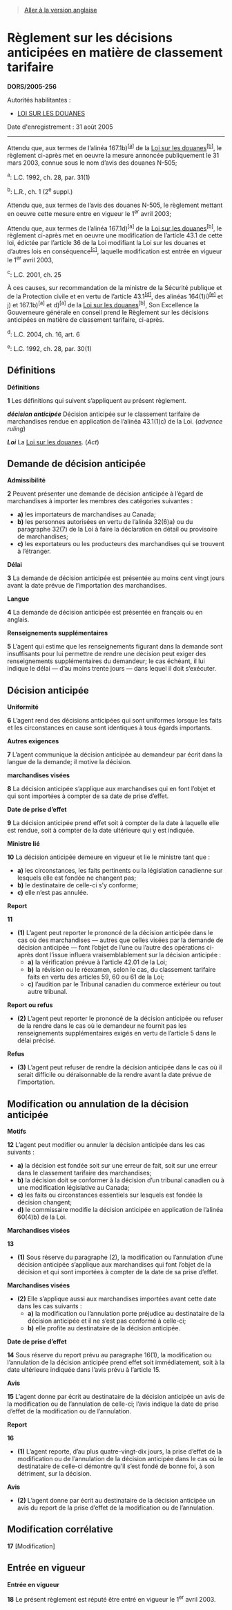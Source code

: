 > [Aller à la version anglaise](/en/Regulations/Statutory%20Orders%20and%20Regulations/2005/256.md)

# Règlement sur les décisions anticipées en matière de classement tarifaire

**DORS/2005-256**

Autorités habilitantes : 
- [LOI SUR LES DOUANES](/fr/Lois/Lois%20du%20Canada/1985/ch.%201%20(2e%20suppl.).md)

Date d'enregistrement : 31 août 2005

----------

Attendu que, aux termes de l’alinéa 167.1b)<sup><a href='#footnotea_f'>[a]</a></sup> de la [Loi sur les douanes](/fr/Lois/Lois%20du%20Canada/1985/ch.%201%20(2e%20suppl.).md)<sup><a href='#footnoteb_f'>[b]</a></sup>, le règlement ci-après met en oeuvre la mesure annoncée publiquement le 31 mars 2003, connue sous le nom d’avis des douanes N-505;

<a name='footnotea_f'><sup>a</sup></a>: L.C. 1992, ch. 28, par. 31(1)<br />

<a name='footnoteb_f'><sup>b</sup></a>: L.R., ch. 1 (2<sup>e</sup> suppl.)<br />

Attendu que, aux termes de l’avis des douanes N-505, le règlement mettant en oeuvre cette mesure entre en vigueur le 1<sup>er</sup> avril 2003;

Attendu que, aux termes de l’alinéa 167.1d)<sup>[a]</sup> de la [Loi sur les douanes](/fr/Lois/Lois%20du%20Canada/1985/ch.%201%20(2e%20suppl.).md)<sup>[b]</sup>, le règlement ci-après met en oeuvre une modification de l’article 43.1 de cette loi, édictée par l’article 36 de la Loi modifiant la Loi sur les douanes et d’autres lois en conséquence<sup><a href='#footnotec_f'>[c]</a></sup>, laquelle modification est entrée en vigueur le 1<sup>er</sup> avril 2003,

<a name='footnotec_f'><sup>c</sup></a>: L.C. 2001, ch. 25<br />

À ces causes, sur recommandation de la ministre de la Sécurité publique et de la Protection civile et en vertu de l’article 43.1<sup><a href='#footnoted_f'>[d]</a></sup>, des alinéas 164(1)i)<sup><a href='#footnotee_f'>[e]</a></sup> et j) et 167.1b)<sup>[a]</sup> et d)<sup>[a]</sup> de la [Loi sur les douanes](/fr/Lois/Lois%20du%20Canada/1985/ch.%201%20(2e%20suppl.).md)<sup>[b]</sup>, Son Excellence la Gouverneure générale en conseil prend le Règlement sur les décisions anticipées en matière de classement tarifaire, ci-après.

<a name='footnoted_f'><sup>d</sup></a>: L.C. 2004, ch. 16, art. 6<br />

<a name='footnotee_f'><sup>e</sup></a>: L.C. 1992, ch. 28, par. 30(1)<br />




## Définitions



**Définitions**

**1** Les définitions qui suivent s’appliquent au présent règlement.

***décision anticipée*** Décision anticipée sur le classement tarifaire de marchandises rendue en application de l’alinéa 43.1(1)c) de la Loi. (*advance ruling*)

***Loi*** La [Loi sur les douanes](/fr/Lois/Lois%20du%20Canada/1985/ch.%201%20(2e%20suppl.).md). (*Act*)




## Demande de décision anticipée



**Admissibilité**

**2** Peuvent présenter une demande de décision anticipée à l’égard de marchandises à importer les membres des catégories suivantes :
- **a)** les importateurs de marchandises au Canada;
- **b)** les personnes autorisées en vertu de l’alinéa 32(6)a) ou du paragraphe 32(7) de la Loi à faire la déclaration en détail ou provisoire de marchandises;
- **c)** les exportateurs ou les producteurs des marchandises qui se trouvent à l’étranger.




**Délai**

**3** La demande de décision anticipée est présentée au moins cent vingt jours avant la date prévue de l’importation des marchandises.




**Langue**

**4** La demande de décision anticipée est présentée en français ou en anglais.




**Renseignements supplémentaires**

**5** L’agent qui estime que les renseignements figurant dans la demande sont insuffisants pour lui permettre de rendre une décision peut exiger des renseignements supplémentaires du demandeur; le cas échéant, il lui indique le délai — d’au moins trente jours — dans lequel il doit s’exécuter.




## Décision anticipée



**Uniformité**

**6** L’agent rend des décisions anticipées qui sont uniformes lorsque les faits et les circonstances en cause sont identiques à tous égards importants.




**Autres exigences**

**7** L’agent communique la décision anticipée au demandeur par écrit dans la langue de la demande; il motive la décision.




**marchandises visées**

**8** La décision anticipée s’applique aux marchandises qui en font l’objet et qui sont importées à compter de sa date de prise d’effet.




**Date de prise d’effet**

**9** La décision anticipée prend effet soit à compter de la date à laquelle elle est rendue, soit à compter de la date ultérieure qui y est indiquée.




**Ministre lié**

**10** La décision anticipée demeure en vigueur et lie le ministre tant que :
- **a)** les circonstances, les faits pertinents ou la législation canadienne sur lesquels elle est fondée ne changent pas;
- **b)** le destinataire de celle-ci s’y conforme;
- **c)** elle n’est pas annulée.




**Report**

**11** 

- **(1)** L’agent peut reporter le prononcé de la décision anticipée dans le cas où des marchandises — autres que celles visées par la demande de décision anticipée — font l’objet de l’une ou l’autre des opérations ci-après dont l’issue influera vraisemblablement sur la décision anticipée :
	- **a)** la vérification prévue à l’article 42.01 de la Loi;
	- **b)** la révision ou le réexamen, selon le cas, du classement tarifaire faits en vertu des articles 59, 60 ou 61 de la Loi;
	- **c)** l’audition par le Tribunal canadien du commerce extérieur ou tout autre tribunal.

**Report ou refus**

- **(2)** L’agent peut reporter le prononcé de la décision anticipée ou refuser de la rendre dans le cas où le demandeur ne fournit pas les renseignements supplémentaires exigés en vertu de l’article 5 dans le délai précisé.

**Refus**

- **(3)** L’agent peut refuser de rendre la décision anticipée dans le cas où il serait difficile ou déraisonnable de la rendre avant la date prévue de l’importation.




## Modification ou annulation de la décision anticipée



**Motifs**

**12** L’agent peut modifier ou annuler la décision anticipée dans les cas suivants :
- **a)** la décision est fondée soit sur une erreur de fait, soit sur une erreur dans le classement tarifaire des marchandises;
- **b)** la décision doit se conformer à la décision d’un tribunal canadien ou à une modification législative au Canada;
- **c)** les faits ou circonstances essentiels sur lesquels est fondée la décision changent;
- **d)** le commissaire modifie la décision anticipée en application de l’alinéa 60(4)b) de la Loi.




**Marchandises visées**

**13** 

- **(1)** Sous réserve du paragraphe (2), la modification ou l’annulation d’une décision anticipée s’applique aux marchandises qui font l’objet de la décision et qui sont importées à compter de la date de sa prise d’effet.

**Marchandises visées**

- **(2)** Elle s’applique aussi aux marchandises importées avant cette date dans les cas suivants :
	- **a)** la modification ou l’annulation porte préjudice au destinataire de la décision anticipée et il ne s’est pas conformé à celle-ci;
	- **b)** elle profite au destinataire de la décision anticipée.




**Date de prise d’effet**

**14** Sous réserve du report prévu au paragraphe 16(1), la modification ou l’annulation de la décision anticipée prend effet soit immédiatement, soit à la date ultérieure indiquée dans l’avis prévu à l’article 15.




**Avis**

**15** L’agent donne par écrit au destinataire de la décision anticipée un avis de la modification ou de l’annulation de celle-ci; l’avis indique la date de prise d’effet de la modification ou de l’annulation.




**Report**

**16** 

- **(1)** L’agent reporte, d’au plus quatre-vingt-dix jours, la prise d’effet de la modification ou de l’annulation de la décision anticipée dans le cas où le destinataire de celle-ci démontre qu’il s’est fondé de bonne foi, à son détriment, sur la décision.

**Avis**

- **(2)** L’agent donne par écrit au destinataire de la décision anticipée un avis du report de la prise d’effet de la modification ou de l’annulation.




## Modification corrélative


**17** [Modification]




## Entrée en vigueur



**Entrée en vigueur**

**18** Le présent règlement est réputé être entré en vigueur le 1<sup>er</sup> avril 2003.


